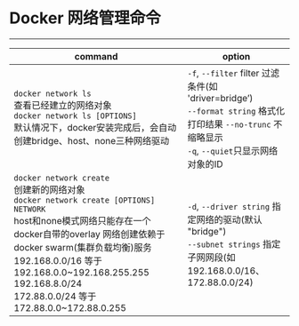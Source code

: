 # Docker 网络管理命令
---
|command|option|
|-|-|
|`docker network ls`<br>查看已经建立的网络对象<br>`docker network ls [OPTIONS]`<br>默认情况下，docker安装完成后，会自动创建bridge、host、none三种网络驱动|`-f`, `--filter` filter   		过滤条件(如 'driver=bridge’)<br>`--format string` 格式化打印结果 `--no-trunc` 不缩略显示<br>`-q`, `--quiet`只显示网络对象的ID|
|`docker network create`<br>创建新的网络对象<br>`docker network create [OPTIONS] NETWORK`<br>host和none模式网络只能存在一个docker自带的overlay 网络创建依赖于docker swarm(集群负载均衡)服务<br>192.168.0.0/16 等于192.168.0.0~192.168.255.255 192.168.8.0/24<br>172.88.0.0/24 等于 172.88.0.0~172.88.0.255	|`-d`, `--driver string` 指定网络的驱动(默认 "bridge")<br>`--subnet strings` 指定子网网段(如192.168.0.0/16、172.88.0.0/24)|
